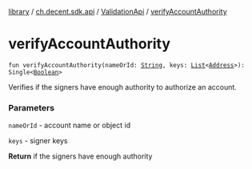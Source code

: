 [library](../../index.md) / [ch.decent.sdk.api](../index.md) / [ValidationApi](index.md) / [verifyAccountAuthority](./verify-account-authority.md)

# verifyAccountAuthority

`fun verifyAccountAuthority(nameOrId: `[`String`](https://kotlinlang.org/api/latest/jvm/stdlib/kotlin/-string/index.html)`, keys: `[`List`](https://kotlinlang.org/api/latest/jvm/stdlib/kotlin.collections/-list/index.html)`<`[`Address`](../../ch.decent.sdk.crypto/-address/index.md)`>): Single<`[`Boolean`](https://kotlinlang.org/api/latest/jvm/stdlib/kotlin/-boolean/index.html)`>`

Verifies if the signers have enough authority to authorize an account.

### Parameters

`nameOrId` - account name or object id

`keys` - signer keys

**Return**
if the signers have enough authority

